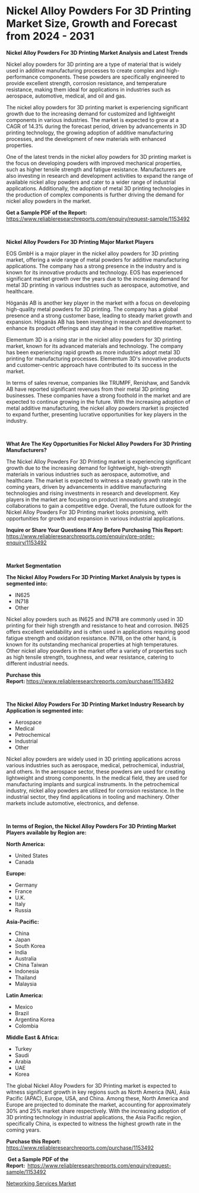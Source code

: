 <p><h1>Nickel Alloy Powders For 3D Printing Market Size, Growth and Forecast from 2024 - 2031</h1></p><p><strong>Nickel Alloy Powders For 3D Printing Market Analysis and Latest Trends</strong></p>
<p><p>Nickel alloy powders for 3D printing are a type of material that is widely used in additive manufacturing processes to create complex and high-performance components. These powders are specifically engineered to provide excellent strength, corrosion resistance, and temperature resistance, making them ideal for applications in industries such as aerospace, automotive, medical, and oil and gas.</p><p>The nickel alloy powders for 3D printing market is experiencing significant growth due to the increasing demand for customized and lightweight components in various industries. The market is expected to grow at a CAGR of 14.3% during the forecast period, driven by advancements in 3D printing technology, the growing adoption of additive manufacturing processes, and the development of new materials with enhanced properties.</p><p>One of the latest trends in the nickel alloy powders for 3D printing market is the focus on developing powders with improved mechanical properties, such as higher tensile strength and fatigue resistance. Manufacturers are also investing in research and development activities to expand the range of available nickel alloy powders and cater to a wider range of industrial applications. Additionally, the adoption of metal 3D printing technologies in the production of complex components is further driving the demand for nickel alloy powders in the market.</p></p>
<p><strong>Get a Sample PDF of the Report:&nbsp;</strong> <a href="https://www.reliableresearchreports.com/enquiry/request-sample/1153492">https://www.reliableresearchreports.com/enquiry/request-sample/1153492</a></p>
<p>&nbsp;</p>
<p><strong>Nickel Alloy Powders For 3D Printing Major Market Players</strong></p>
<p><p>EOS GmbH is a major player in the nickel alloy powders for 3D printing market, offering a wide range of metal powders for additive manufacturing applications. The company has a strong presence in the industry and is known for its innovative products and technology. EOS has experienced significant market growth over the years due to the increasing demand for metal 3D printing in various industries such as aerospace, automotive, and healthcare.</p><p>Höganäs AB is another key player in the market with a focus on developing high-quality metal powders for 3D printing. The company has a global presence and a strong customer base, leading to steady market growth and expansion. Höganäs AB has been investing in research and development to enhance its product offerings and stay ahead in the competitive market.</p><p>Elementum 3D is a rising star in the nickel alloy powders for 3D printing market, known for its advanced materials and technology. The company has been experiencing rapid growth as more industries adopt metal 3D printing for manufacturing processes. Elementum 3D's innovative products and customer-centric approach have contributed to its success in the market.</p><p>In terms of sales revenue, companies like TRUMPF, Renishaw, and Sandvik AB have reported significant revenues from their metal 3D printing businesses. These companies have a strong foothold in the market and are expected to continue growing in the future. With the increasing adoption of metal additive manufacturing, the nickel alloy powders market is projected to expand further, presenting lucrative opportunities for key players in the industry.</p></p>
<p>&nbsp;</p>
<p><strong>What Are The Key Opportunities For Nickel Alloy Powders For 3D Printing Manufacturers?</strong></p>
<p><p>The Nickel Alloy Powders For 3D Printing market is experiencing significant growth due to the increasing demand for lightweight, high-strength materials in various industries such as aerospace, automotive, and healthcare. The market is expected to witness a steady growth rate in the coming years, driven by advancements in additive manufacturing technologies and rising investments in research and development. Key players in the market are focusing on product innovations and strategic collaborations to gain a competitive edge. Overall, the future outlook for the Nickel Alloy Powders For 3D Printing market looks promising, with opportunities for growth and expansion in various industrial applications.</p></p>
<p><strong>Inquire or Share Your Questions If Any Before Purchasing This Report:</strong> <a href="https://www.reliableresearchreports.com/enquiry/pre-order-enquiry/1153492">https://www.reliableresearchreports.com/enquiry/pre-order-enquiry/1153492</a></p>
<p>&nbsp;</p>
<p><strong>Market Segmentation</strong></p>
<p><strong>The Nickel Alloy Powders For 3D Printing Market Analysis by types is segmented into:</strong></p>
<p><ul><li>IN625</li><li>IN718</li><li>Other</li></ul></p>
<p><p>Nickel alloy powders such as IN625 and IN718 are commonly used in 3D printing for their high strength and resistance to heat and corrosion. IN625 offers excellent weldability and is often used in applications requiring good fatigue strength and oxidation resistance. IN718, on the other hand, is known for its outstanding mechanical properties at high temperatures. Other nickel alloy powders in the market offer a variety of properties such as high tensile strength, toughness, and wear resistance, catering to different industrial needs.</p></p>
<p><strong>Purchase this Report:&nbsp;</strong><a href="https://www.reliableresearchreports.com/purchase/1153492">https://www.reliableresearchreports.com/purchase/1153492</a></p>
<p>&nbsp;</p>
<p><strong>The Nickel Alloy Powders For 3D Printing Market Industry Research by Application is segmented into:</strong></p>
<p><ul><li>Aerospace</li><li>Medical</li><li>Petrochemical</li><li>Industrial</li><li>Other</li></ul></p>
<p><p>Nickel alloy powders are widely used in 3D printing applications across various industries such as aerospace, medical, petrochemical, industrial, and others. In the aerospace sector, these powders are used for creating lightweight and strong components. In the medical field, they are used for manufacturing implants and surgical instruments. In the petrochemical industry, nickel alloy powders are utilized for corrosion resistance. In the industrial sector, they find applications in tooling and machinery. Other markets include automotive, electronics, and defense.</p></p>
<p>&nbsp;</p>
<p><strong>In terms of Region, the Nickel Alloy Powders For 3D Printing Market Players available by Region are:</strong></p>
<p>
    <p> <strong> North America: </strong>
        <ul>
            <li>United States</li>
            <li>Canada</li>
        </ul>
        </p> 
    <p> <strong> Europe: </strong>
        <ul>
            <li>Germany</li>
            <li>France</li>
            <li>U.K.</li>
            <li>Italy</li>
            <li>Russia</li>
        </ul>
        </p> 
    <p> <strong> Asia-Pacific: </strong>
        <ul>
            <li>China</li>
            <li>Japan</li>
            <li>South Korea</li>
            <li>India</li>
            <li>Australia</li>
            <li>China Taiwan</li>
            <li>Indonesia</li>
            <li>Thailand</li>
            <li>Malaysia</li>
        </ul>
        </p> 
    <p> <strong> Latin America: </strong>
        <ul>
            <li>Mexico</li>
            <li>Brazil</li>
            <li>Argentina Korea</li>
            <li>Colombia</li>
        </ul>
        </p> 
    <p> <strong> Middle East & Africa: </strong>
        <ul>
            <li>Turkey</li>
            <li>Saudi</li>
            <li>Arabia</li>
            <li>UAE</li>
            <li>Korea</li>
        </ul>
    </p>
    </p>
<p><p>The global Nickel Alloy Powders for 3D Printing market is expected to witness significant growth in key regions such as North America (NA), Asia Pacific (APAC), Europe, USA, and China. Among these, North America and Europe are projected to dominate the market, accounting for approximately 30% and 25% market share respectively. With the increasing adoption of 3D printing technology in industrial applications, the Asia Pacific region, specifically China, is expected to witness the highest growth rate in the coming years.</p></p>
<p><strong>Purchase this Report: </strong><a href="https://www.reliableresearchreports.com/purchase/1153492">https://www.reliableresearchreports.com/purchase/1153492</a></p>
<p>&nbsp;<strong>Get a Sample PDF of the Report:&nbsp;&nbsp;</strong><a href="https://www.reliableresearchreports.com/enquiry/request-sample/1153492">https://www.reliableresearchreports.com/enquiry/request-sample/1153492</a></p>
<p><strong></strong></p>
<p><p><a href="https://view.publitas.com/reportprime-1/networking-services-market-challenges-opportunities-and-growth-drivers-and-major-market-players-forecasted-for-period-from-2024-2031/">Networking Services Market</a></p></p>